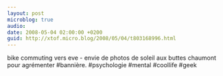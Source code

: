 ```yaml
---
layout: post
microblog: true
audio: 
date: 2008-05-04 02:00:00 +0200
guid: http://xtof.micro.blog/2008/05/04/t803168996.html
---
```

bike commuting vers eve - envie de photos de soleil aux buttes chaumont pour agrémenter #bannière. #psychologie #mental #coollife #geek
